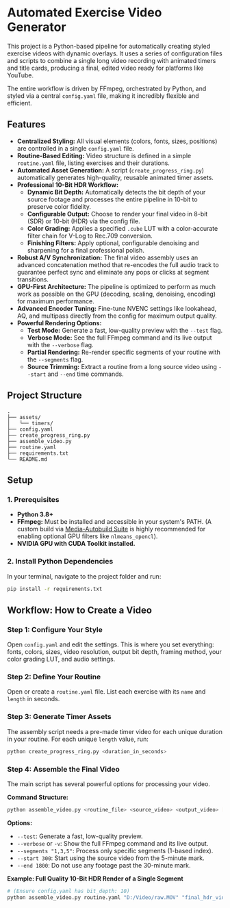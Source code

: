 # Automated Exercise Video Generator

This project is a Python-based pipeline for automatically creating styled exercise videos with dynamic overlays. It uses a series of configuration files and scripts to combine a single long video recording with animated timers and title cards, producing a final, edited video ready for platforms like YouTube.

The entire workflow is driven by FFmpeg, orchestrated by Python, and styled via a central `config.yaml` file, making it incredibly flexible and efficient.

## Features

- **Centralized Styling:** All visual elements (colors, fonts, sizes, positions) are controlled in a single `config.yaml` file.
- **Routine-Based Editing:** Video structure is defined in a simple `routine.yaml` file, listing exercises and their durations.
- **Automated Asset Generation:** A script (`create_progress_ring.py`) automatically generates high-quality, reusable animated timer assets.
- **Professional 10-Bit HDR Workflow:**
  - **Dynamic Bit Depth:** Automatically detects the bit depth of your source footage and processes the entire pipeline in 10-bit to preserve color fidelity.
  - **Configurable Output:** Choose to render your final video in 8-bit (SDR) or 10-bit (HDR) via the config file.
  - **Color Grading:** Applies a specified `.cube` LUT with a color-accurate filter chain for V-Log to Rec.709 conversion.
  - **Finishing Filters:** Apply optional, configurable denoising and sharpening for a final professional polish.
- **Robust A/V Synchronization:** The final video assembly uses an advanced concatenation method that re-encodes the full audio track to guarantee perfect sync and eliminate any pops or clicks at segment transitions.
- **GPU-First Architecture:** The pipeline is optimized to perform as much work as possible on the GPU (decoding, scaling, denoising, encoding) for maximum performance.
- **Advanced Encoder Tuning:** Fine-tune NVENC settings like lookahead, AQ, and multipass directly from the config for maximum output quality.
- **Powerful Rendering Options:**
  - **Test Mode:** Generate a fast, low-quality preview with the `--test` flag.
  - **Verbose Mode:** See the full FFmpeg command and its live output with the `--verbose` flag.
  - **Partial Rendering:** Re-render specific segments of your routine with the `--segments` flag.
  - **Source Trimming:** Extract a routine from a long source video using `--start` and `--end` time commands.

## Project Structure

```
.
├── assets/
│   └── timers/
├── config.yaml
├── create_progress_ring.py
├── assemble_video.py
├── routine.yaml
├── requirements.txt
└── README.md
```

## Setup

### 1. Prerequisites

- **Python 3.8+**
- **FFmpeg:** Must be installed and accessible in your system's PATH. (A custom build via [Media-Autobuild Suite](https://github.com/m-ab-s/media-autobuild_suite) is highly recommended for enabling optional GPU filters like `nlmeans_opencl`).
- **NVIDIA GPU with CUDA Toolkit installed.**

### 2. Install Python Dependencies

In your terminal, navigate to the project folder and run:
```bash
pip install -r requirements.txt
```

## Workflow: How to Create a Video

### Step 1: Configure Your Style

Open `config.yaml` and edit the settings. This is where you set everything: fonts, colors, sizes, video resolution, output bit depth, framing method, your color grading LUT, and audio settings.

### Step 2: Define Your Routine

Open or create a `routine.yaml` file. List each exercise with its `name` and `length` in seconds.

### Step 3: Generate Timer Assets

The assembly script needs a pre-made timer video for each unique duration in your routine. For each unique `length` value, run:
```bash
python create_progress_ring.py <duration_in_seconds>
```

### Step 4: Assemble the Final Video

The main script has several powerful options for processing your video.

**Command Structure:**
```bash
python assemble_video.py <routine_file> <source_video> <output_video> [options]
```

**Options:**
- `--test`: Generate a fast, low-quality preview.
- `--verbose` or `-v`: Show the full FFmpeg command and its live output.
- `--segments "1,3,5"`: Process only specific segments (1-based index).
- `--start 300`: Start using the source video from the 5-minute mark.
- `--end 1800`: Do not use any footage past the 30-minute mark.

**Example: Full Quality 10-Bit HDR Render of a Single Segment**
```bash
# (Ensure config.yaml has bit_depth: 10)
python assemble_video.py routine.yaml "D:/Video/raw.MOV" "final_hdr_video.mp4" --segments 1
```